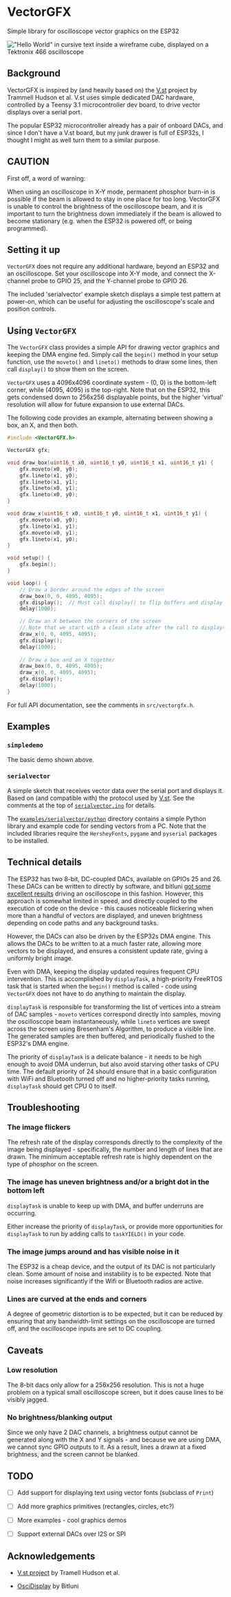 # VectorGFX

Simple library for oscilloscope vector graphics on the ESP32

!["Hello World" in cursive text inside a wireframe cube, displayed on a Tektronix 466 oscilloscope](images/hellocube.jpg)

## Background

VectorGFX is inspired by (and heavily based on) the
[V.st](https://trmm.net/V.st/) project by Trammell Hudson et al. V.st
uses simple dedicated DAC hardware, controlled by a Teensy 3.1 microcontroller
dev board, to drive vector displays over a serial port.

The popular ESP32 microcontroller already has a pair of onboard DACs, and since
I don't have a V.st board, but my junk drawer is full of ESP32s, I thought I
might as well turn them to a similar purpose.

## CAUTION

First off, a word of warning:

When using an oscilloscope in X-Y mode, permanent phosphor burn-in is possible
if the beam is allowed to stay in one place for too long. VectorGFX is unable to
control the brightness of the oscilloscope beam, and it is important to turn the
brightness down immediately if the beam is allowed to become stationary (e.g.
when the ESP32 is powered off, or being programmed).

## Setting it up

`VectorGFX` does not require any additional hardware, beyond an ESP32 and an
oscilloscope. Set your oscilloscope into X-Y mode, and connect the X-channel
probe to GPIO 25, and the Y-channel probe to GPIO 26.

The included 'serialvector' example sketch displays a simple test pattern at
power-on, which can be useful for adjusting the oscilloscope's scale and
position controls.

## Using `VectorGFX`

The `VectorGFX` class provides a simple API for drawing vector graphics and
keeping the DMA engine fed. Simply call the `begin()` method in your setup
function, use the `moveto()` and `lineto()` methods to draw some lines, then
call `display()` to show them on the screen.

`VectorGFX` uses a 4096x4096 coordinate system - (0, 0) is the bottom-left
corner, while (4095, 4095) is the top-right. Note that on the ESP32, this gets
condensed down to 256x256 displayable points, but the higher 'virtual'
resolution will allow for future expansion to use external DACs.

The following code provides an example, alternating between showing a box, an X,
and then both.

```c++
#include <VectorGFX.h>

VectorGFX gfx;

void draw_box(uint16_t x0, uint16_t y0, uint16_t x1, uint16_t y1) {
    gfx.moveto(x0, y0);
    gfx.lineto(x1, y0);
    gfx.lineto(x1, y1);
    gfx.lineto(x0, y1);
    gfx.lineto(x0, y0);
}

void draw_x(uint16_t x0, uint16_t y0, uint16_t x1, uint16_t y1) {
    gfx.moveto(x0, y0);
    gfx.lineto(x1, y1);
    gfx.moveto(x0, y1);
    gfx.lineto(x1, y0);
}

void setup() {
    gfx.begin();
}

void loop() {
    // Draw a border around the edges of the screen
    draw_box(0, 0, 4095, 4095);
    gfx.display();  // Must call display() to flip buffers and display the image
    delay(1000);

    // Draw an X between the corners of the screen
    // Note that we start with a clean slate after the call to display() earlier
    draw_x(0, 0, 4095, 4095);
    gfx.display();
    delay(1000);
    
    // Draw a box and an X together
    draw_box(0, 0, 4095, 4095);
    draw_x(0, 0, 4095, 4095);
    gfx.display();
    delay(1000);
}

```

For full API documentation, see the comments in `src/vectorgfx.h`.

## Examples

### `simpledemo`

The basic demo shown above.

### `serialvector`

A simple sketch that receives vector data over the serial port and displays it.
Based on (and compatible with) the protocol used by
[V.st](https://trmm.net/V.st/). See the comments at the top of
[`serialvector.ino`](examples/serialvector/serialvector.ino) for details.

The [`examples/serialvector/python`](examples/serialvector/python) directory
contains a simple Python library and example code for sending vectors from a PC.
Note that the included libraries require the `HersheyFonts`, `pygame` and
`pyserial` packages to be installed.

## Technical details

The ESP32 has two 8-bit, DC-coupled DACs, available on GPIOs 25 and 26. These
DACs can be written to directly by software, and bitluni [got some excellent
results](https://bitluni.net/oscilloscope-as-display) driving an oscilloscope in
this fashion. However, this approach is somewhat limited in speed, and directly
coupled to the execution of code on the device - this causes noticeable
flickering when more than a handful of vectors are displayed, and uneven
brightness depending on code paths and any background tasks.

However, the DACs can also be driven by the ESP32s DMA engine. This allows the
DACs to be written to at a much faster rate, allowing more vectors to be
displayed, and ensures a consistent update rate, giving a uniformly bright
image.

Even with DMA, keeping the display updated requires frequent CPU intervention.
This is accomplished by `displayTask`,  a high-priority FreeRTOS task that is
started when the `begin()` method is called - code using `VectorGFX` does not
have to do anything to maintain the display.

`displayTask` is responsible for transforming the list of vertices into a stream
of DAC samples - `moveto` vertices correspond directly into samples, moving the
oscilloscope beam instantaneously, while `lineto` vertices are swept across the
screen using Bresenham's Algorithm, to produce a visible line. The generated
samples are then buffered, and periodically flushed to the ESP32's DMA engine.

The priority of `displayTask` is a delicate balance - it needs to be high enough
to avoid DMA underrun, but also avoid starving other tasks of CPU time. The
default priority of 24 should ensure that in a basic configuration with WiFi and
Bluetooth turned off and no higher-priority tasks running, `displayTask` should
get CPU 0 to itself.

## Troubleshooting

### The image flickers

The refresh rate of the display corresponds directly to the complexity of the
image being displayed - specifically, the number and length of lines that are
drawn. The minimum acceptable refresh rate is highly dependent on the type of
phosphor on the screen.

### The image has uneven brightness and/or a bright dot in the bottom left

`displayTask` is unable to keep up with DMA, and buffer underruns are occurring.

Either increase the priority of `displayTask`, or provide more opportunities for
`displayTask` to run by adding calls to `taskYIELD()` in your code.

### The image jumps around and has visible noise in it

The ESP32 is a cheap device, and the output of its DAC is not particularly
clean. Some amount of noise and instability is to be expected. Note that noise
increases significantly if the Wifi or Bluetooth radios are active.

### Lines are curved at the ends and corners

A degree of geometric distortion is to be expected, but it can be reduced by
ensuring that any bandwidth-limit settings on the oscilloscope are turned off,
and the oscilloscope inputs are set to DC coupling.

## Caveats

### Low resolution

The 8-bit dacs only allow for a 256x256 resolution. This is not a huge problem
on a typical small oscilloscope screen, but it does cause lines to be visibly
jagged.

### No brightness/blanking output

Since we only have 2 DAC channels, a brightness output cannot be generated along
with the X and Y signals - and because we are using DMA, we cannot sync GPIO
outputs to it. As a result, lines a drawn at a fixed brightness, and the screen
cannot be blanked.

## TODO

- [ ] Add support for displaying text using vector fonts (subclass of `Print`)

- [ ] Add more graphics primitives (rectangles, circles, etc?)

- [ ] More examples - cool graphics demos

- [ ] Support external DACs over I2S or SPI

## Acknowledgements

- [V.st project](https://trmm.net/V.st/) by Tramell Hudson et al.

- [OsciDisplay](https://bitluni.net/oscilloscope-as-display) by Bitluni
